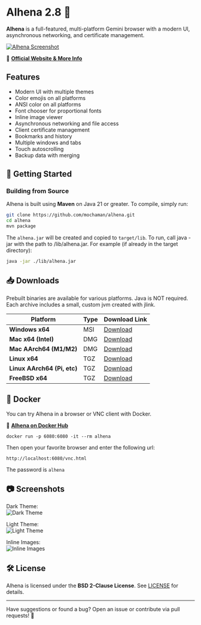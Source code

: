 # Alhena 2.8 🌟

**Alhena** is a full-featured, multi-platform Gemini browser with a modern UI, asynchronous networking, and certificate management.

[![Alhena Screenshot](https://metaloupe.com/alhena/alhena2.png)](https://metaloupe.com/alhena/alhena.html)

🔗 **[Official Website & More Info](https://metaloupe.com/alhena/alhena.html)**

## Features

- Modern UI with multiple themes
- Color emojis on all platforms
- ANSI color on all platforms
- Font chooser for proportional fonts
- Inline image viewer
- Asynchronous networking and file access
- Client certificate management
- Bookmarks and history
- Multiple windows and tabs
- Touch autoscrolling
- Backup data with merging

## 🚀 Getting Started

### **Building from Source**
Alhena is built using **Maven** on Java 21 or greater. To compile, simply run:

```sh
git clone https://github.com/mochaman/alhena.git
cd alhena
mvn package
```

The `alhena.jar` will be created and copied to `target/lib`. To run, call java -jar with the path to /lib/alhena.jar. For example (if already in the target directory): 

```sh
java -jar ./lib/alhena.jar
```

## 📥 Downloads

Prebuilt binaries are available for various platforms. Java is NOT required. Each archive includes a small, custom jvm created with jlink.



| Platform            | Type  | Download Link |
|---------------------|------|--------------|
| **Windows x64**     | MSI  | [Download](https://github.com/mochaman/alhena/releases/download/v2.8/alhena-2.8_windows_x64.zip) |
| **Mac x64 (Intel)** | DMG  | [Download](https://github.com/mochaman/alhena/releases/download/v2.8/alhena-2.8_x64.dmg) |
| **Mac AArch64 (M1/M2)** | DMG  | [Download](https://github.com/mochaman/alhena/releases/download/v2.8/alhena-2.8_aarch64.dmg) |
| **Linux x64**       | TGZ  | [Download](https://github.com/mochaman/alhena/releases/download/v2.8/alhena-2.8_linux_x64.tgz) |
| **Linux AArch64 (Pi, etc)** | TGZ  | [Download](https://github.com/mochaman/alhena/releases/download/v2.8/alhena-2.8_linux_aarch64.tgz) |
| **FreeBSD x64**     | TGZ  | [Download](https://github.com/mochaman/alhena/releases/download/v2.8/alhena-2.8_freebsd_x64.tgz) |


## 🐳 Docker

You can try Alhena in a browser or VNC client with Docker.

🔗 **[Alhena on Docker Hub](https://hub.docker.com/r/bgrier1/alhena)**

```
docker run -p 6080:6080 -it --rm alhena
```
Then open your favorite browser and enter the following url:
```
http://localhost:6080/vnc.html
```
The password is `alhena`

## 📷 Screenshots

Dark Theme:  
![Dark Theme](https://metaloupe.com/alhena/alhena1.png)

Light Theme:  
![Light Theme](https://metaloupe.com/alhena/alhena4.png)

Inline Images:  
![Inline Images](https://metaloupe.com/alhena/alhena3.png)

## 🛠 License
Alhena is licensed under the **BSD 2-Clause License**. See [LICENSE](LICENSE) for details.

---

Have suggestions or found a bug? Open an issue or contribute via pull requests! 🚀



